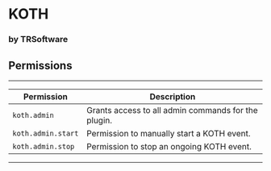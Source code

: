 # KOTH
### by TRSoftware


## Permissions
---

| **Permission**      | **Description**                                      |
|----------------------|------------------------------------------------------|
| `koth.admin`         | Grants access to all admin commands for the plugin.  |
| `koth.admin.start`         | Permission to manually start a KOTH event.          |
| `koth.admin.stop`          | Permission to stop an ongoing KOTH event.           |

---
